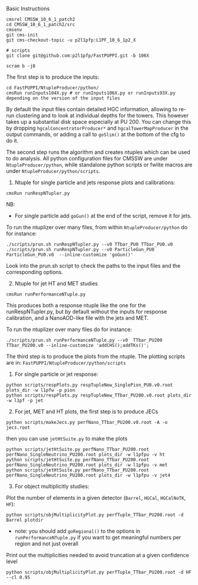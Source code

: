 Basic Instructions

```
cmsrel CMSSW_10_6_1_patch2
cd CMSSW_10_6_1_patch2/src
cmsenv
git cms-init
git cms-checkout-topic -u p2l1pfp:L1PF_10_6_1p2_X

# scripts
git clone git@github.com:p2l1pfp/FastPUPPI.git -b 106X

scram b -j8
```

The first step is to produce the inputs:
```
cd FastPUPPI/NtupleProducer/python/
cmsRun runInputs104X.py # or runInputs106X.py or runInputs93X.py depending on the version of the input files
```

By default the input files contain detailed HGC information, allowing to re-run clustering and to look at individual depths for the towers.
This however takes up a substantial disk space especially at PU 200. 
You can change this by dropping `hgcalConcentratorProducer*` and `hgcalTowerMapProducer` in the output commands, or adding a call to `goSlim()` at the bottom of the cfg to do it.

The second step runs the algorithm and creates ntuples which can be used to do analysis.
All python configuration files for CMSSW are under `NtupleProducer/python`, while standalone python scripts or fwlite macros are under `NtupleProducer/python/scripts`.

1) Ntuple for single particle and jets response plots and calibrations:

```
cmsRun runRespNTupler.py
```

NB: 
   * For single particle add `goGun()` at the end of the script, remove it for jets.

To run the ntuplizer over many files, from within `NtupleProducer/python` do for instance:
```
./scripts/prun.sh runRespNTupler.py --v0 TTbar_PU0 TTbar_PU0.v0
./scripts/prun.sh runRespNTupler.py --v0 ParticleGun_PU0 ParticleGun_PU0.v0  --inline-customize 'goGun()'
```
Look into the prun.sh script to check the paths to the input files and the corresponding options.

2) Ntuple for jet HT and MET studies

```
cmsRun runPerformanceNTuple.py
```
This produces both a response ntuple like the one for the runRespNTupler.py, but by default without the inputs for response calibration, and a NanoAOD-like file with the jets and MET.

To run the ntuplizer over many files do for instance:

```
./scripts/prun.sh runPerformanceNTuple.py --v0  TTbar_PU200 TTbar_PU200.v0 --inline-customize 'addCHS();addTKs()';
```

The third step is to produce the plots from the ntuple. The plotting scripts are in:
```FastPUPPI/NtupleProducer/python/scripts```

1) For single particle or jet response:

```
python scripts/respPlots.py respTupleNew_SinglePion_PU0.v0.root plots_dir -w l1pfw -p pion
python scripts/respPlots.py respTupleNew_TTbar_PU200.v0.root plots_dir -w l1pf -p jet
```

2) For jet, MET and HT plots, the first step is to produce JECs
```
python scripts/makeJecs.py perfNano_TTbar_PU200.v0.root -A -o jecs.root
```
then you can use `jetHtSuite.py` to make the plots

```
python scripts/jetHtSuite.py perfNano_TTbar_PU200.root perfNano_SingleNeutrino_PU200.root plots_dir -w l1pfpu -v ht
python scripts/jetHtSuite.py perfNano_TTbar_PU200.root perfNano_SingleNeutrino_PU200.root plots_dir -w l1pfpu -v met
python scripts/jetHtSuite.py perfNano_TTbar_PU200.root perfNano_SingleNeutrino_PU200.root plots_dir -w l1pfpu -v jet4
```

3) For object multiplicitly studies:

Plot the number of elements in a given detector (`Barrel`, `HGCal`, `HGCalNoTK`, `HF`): 
```
python scripts/objMultiplicityPlot.py perfTuple_TTbar_PU200.root -d Barrel plotdir 
```
 * note: you should add `goRegional()` to the options in `runPerformanceNTuple.py` if you want to get meaningful numbers per region and not just overall


Print out the multiplicities needed to avoid truncation at a given confidence level
```
python scripts/objMultiplicityPlot.py perfTuple_TTbar_PU200.root -d HF --cl 0.95
```
